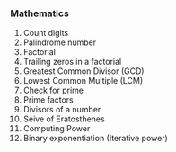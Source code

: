 ### Mathematics
1. Count digits
2. Palindrome number
3. Factorial
4. Trailing zeros in a factorial
5. Greatest Common Divisor (GCD)
6. Lowest Common Multiple (LCM)
7. Check for prime
8. Prime factors
9. Divisors of a number
10. Seive of Eratosthenes
11. Computing Power
12. Binary exponentiation (Iterative power)